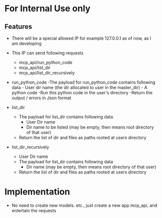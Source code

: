 # For Internal Use only

## Features 

- There will be a special allowed IP for example 127.0.0.1 as of now, as I am developing
- This IP can send following requests
    - mcp_api/run_python_code
    - mcp_api/list_dir
    - mcp_api/list_dir_recursively

- run_python_code
    -The payload for run_python_code contains following data
        - User dir name (the dir allocated to user in the master_dir)
        - A python code
    -Run this python code in the user's directory
    -Return the output / errors in Json format

- list_dir
    - The payload for list_dir contains following data
        - User Dir name
        - Dir name to be listed (may be empty, then means root directory of that user)
    - Return the list of dir  and files as paths rooted at users directory

- list_dir_recursively
    - User Dir name
    - The payload for list_dir contains following data
        - Dir name (may be empty, then means root directory of that user)
    - Return the list of dir  and files as paths rooted at users directory
    

# Implementation

- No need to create new models. etc., just create a new app mcp_api, and entertain the requests